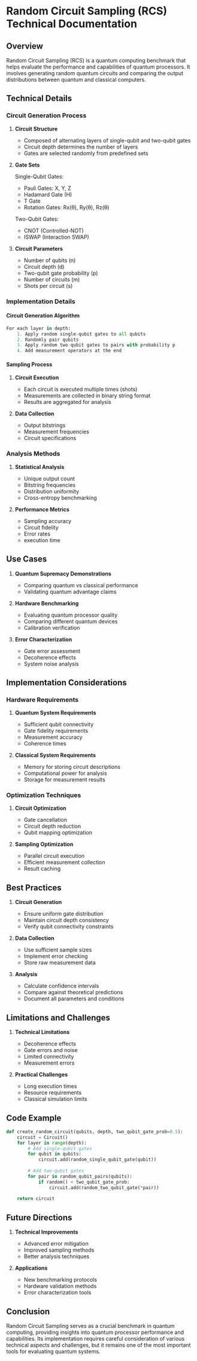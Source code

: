 # Random Circuit Sampling (RCS) Technical Documentation

## Overview

Random Circuit Sampling (RCS) is a quantum computing benchmark that helps evaluate the performance and capabilities of quantum processors. It involves generating random quantum circuits and comparing the output distributions between quantum and classical computers.

## Technical Details

### Circuit Generation Process

1. **Circuit Structure**
   - Composed of alternating layers of single-qubit and two-qubit gates
   - Circuit depth determines the number of layers
   - Gates are selected randomly from predefined sets

2. **Gate Sets**
   
   Single-Qubit Gates:
   - Pauli Gates: X, Y, Z
   - Hadamard Gate (H)
   - T Gate
   - Rotation Gates: Rx(θ), Ry(θ), Rz(θ)

   Two-Qubit Gates:
   - CNOT (Controlled-NOT)
   - ISWAP (Interaction SWAP)

3. **Circuit Parameters**
   - Number of qubits (n)
   - Circuit depth (d)
   - Two-qubit gate probability (p)
   - Number of circuits (m)
   - Shots per circuit (s)

### Implementation Details

#### Circuit Generation Algorithm

```python
For each layer in depth:
    1. Apply random single-qubit gates to all qubits
    2. Randomly pair qubits
    3. Apply random two-qubit gates to pairs with probability p
    4. Add measurement operators at the end
```

#### Sampling Process

1. **Circuit Execution**
   - Each circuit is executed multiple times (shots)
   - Measurements are collected in binary string format
   - Results are aggregated for analysis

2. **Data Collection**
   - Output bitstrings
   - Measurement frequencies
   - Circuit specifications

### Analysis Methods

1. **Statistical Analysis**
   - Unique output count
   - Bitstring frequencies
   - Distribution uniformity
   - Cross-entropy benchmarking

2. **Performance Metrics**
   - Sampling accuracy
   - Circuit fidelity
   - Error rates
   - execution time

## Use Cases

1. **Quantum Supremacy Demonstrations**
   - Comparing quantum vs classical performance
   - Validating quantum advantage claims

2. **Hardware Benchmarking**
   - Evaluating quantum processor quality
   - Comparing different quantum devices
   - Calibration verification

3. **Error Characterization**
   - Gate error assessment
   - Decoherence effects
   - System noise analysis

## Implementation Considerations

### Hardware Requirements

1. **Quantum System Requirements**
   - Sufficient qubit connectivity
   - Gate fidelity requirements
   - Measurement accuracy
   - Coherence times

2. **Classical System Requirements**
   - Memory for storing circuit descriptions
   - Computational power for analysis
   - Storage for measurement results

### Optimization Techniques

1. **Circuit Optimization**
   - Gate cancellation
   - Circuit depth reduction
   - Qubit mapping optimization

2. **Sampling Optimization**
   - Parallel circuit execution
   - Efficient measurement collection
   - Result caching

## Best Practices

1. **Circuit Generation**
   - Ensure uniform gate distribution
   - Maintain circuit depth consistency
   - Verify qubit connectivity constraints

2. **Data Collection**
   - Use sufficient sample sizes
   - Implement error checking
   - Store raw measurement data

3. **Analysis**
   - Calculate confidence intervals
   - Compare against theoretical predictions
   - Document all parameters and conditions

## Limitations and Challenges

1. **Technical Limitations**
   - Decoherence effects
   - Gate errors and noise
   - Limited connectivity
   - Measurement errors

2. **Practical Challenges**
   - Long execution times
   - Resource requirements
   - Classical simulation limits

## Code Example

```python
def create_random_circuit(qubits, depth, two_qubit_gate_prob=0.5):
    circuit = Circuit()
    for layer in range(depth):
        # Add single-qubit gates
        for qubit in qubits:
            circuit.add(random_single_qubit_gate(qubit))
        
        # Add two-qubit gates
        for pair in random_qubit_pairs(qubits):
            if random() < two_qubit_gate_prob:
                circuit.add(random_two_qubit_gate(*pair))
    
    return circuit
```

## Future Directions

1. **Technical Improvements**
   - Advanced error mitigation
   - Improved sampling methods
   - Better analysis techniques

2. **Applications**
   - New benchmarking protocols
   - Hardware validation methods
   - Error characterization tools

## Conclusion

Random Circuit Sampling serves as a crucial benchmark in quantum computing, providing insights into quantum processor performance and capabilities. Its implementation requires careful consideration of various technical aspects and challenges, but it remains one of the most important tools for evaluating quantum systems.
